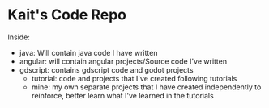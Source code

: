 # Kait's Code Repo 
Inside:
- java: Will contain java code I have written 
- angular: will contain angular projects/Source code I've written
- gdscript: contains gdscript code and godot projects  
  - tutorial: code and projects that I've created following tutorials
  - mine: my own separate projects that I have created independently to reinforce, better learn what I've learned in the tutorials
